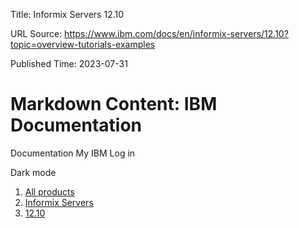 Title: Informix Servers 12.10

URL Source: https://www.ibm.com/docs/en/informix-servers/12.10?topic=overview-tutorials-examples

Published Time: 2023-07-31

Markdown Content:
IBM Documentation
===============

Documentation My IBM Log in

Dark mode

1.  [All products](https://www.ibm.com/docs/en/products)
2.  [Informix Servers](https://www.ibm.com/docs/en/informix-servers)
3.  [12.10](https://www.ibm.com/docs/en/informix-servers/12.10)

